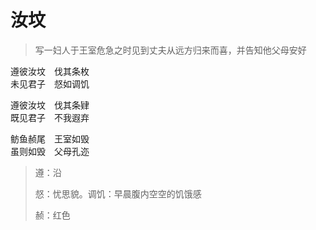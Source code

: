 # 汝坟

> 写一妇人于王室危急之时见到丈夫从远方归来而喜，并告知他父母安好

遵彼汝坟　伐其条枚  
未见君子　惄如调饥

遵彼汝坟　伐其条肄  
既见君子　不我遐弃

鲂鱼赪尾　王室如毁  
虽则如毁　父母孔迩

> 遵：沿
>
> 惄：忧思貌。调饥：早晨腹内空空的饥饿感
>
> 赪：红色